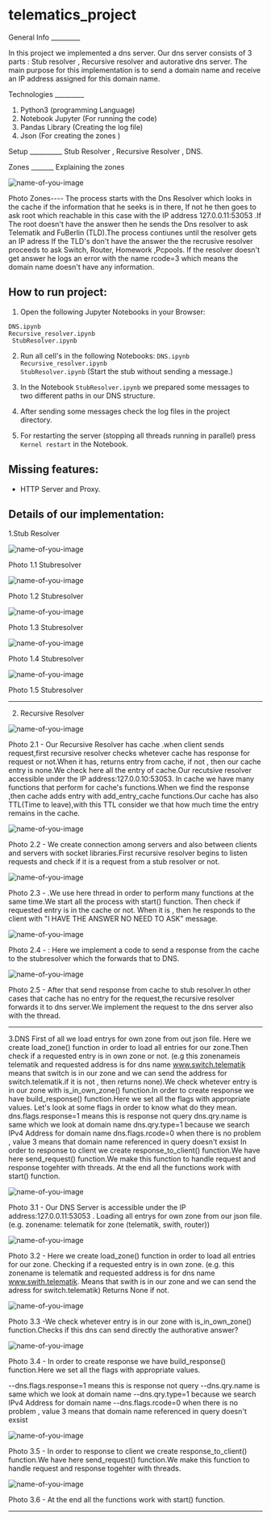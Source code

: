 # telematics_project
 
 General Info _________

In this project we implemented a dns server. Our dns server consists of 3 parts :  Stub resolver ,  Recursive resolver and autorative dns server. The main purpose for this implementation is to send a domain name and receive an IP address assigned for this domain name. 

Technologies _________

1. Python3 (programming Language) 
2. Notebook Jupyter (For running the code)
3. Pandas Library (Creating the log file)
4. Json (For creating the zones )

Setup __________ Stub Resolver , Recursive Resolver , DNS.

Zones _______ Explaining the zones

![name-of-you-image](https://github.com/Alioio/telematics_project/blob/main/Notebooks/zones_telematik.png)

Photo Zones---- 
The process starts with the Dns Resolver which looks in the cache if the information that he seeks is in there, If not he then goes to ask root which reachable in this case with the IP address 127.0.0.11:53053 .If The root doesn't have the answer then he sends the Dns resolver to ask Telematik and FuBerlin (TLD).The process contiunes until the resolver gets an IP adress  If the TLD's don't have the answer the the recrusive resolver proceeds to ask Switch, Router, Homework ,Pcpools. If the resolver doesn't get answer he logs an error with the name rcode=3 which means the domain name doesn't have any information.

## How to run project: 

1. Open the following Jupyter Notebooks in your Browser: 

`DNS.ipynb`<br>
`Recursive_resolver.ipynb`<br>
` StubResolver.ipynb`<br>

2. Run all cell's in the following Notebooks: 
`DNS.ipynb`<br>
`Recursive_resolver.ipynb`<br>
`StubResolver.ipynb` (Start the stub without sending a message.)

3. In the Notebook `StubResolver.ipynb` we prepared some messages to two different paths in our DNS structure. 

4. After sending some messages check the log files in the project directory. 

5. For restarting the server (stopping all threads running in parallel) press `Kernel restart` in the Notebook.

## Missing features:

- HTTP Server and Proxy.

## Details of our implementation:

1.Stub Resolver

![name-of-you-image](https://github.com/Alioio/telematics_project/blob/main/Notebooks/screenshots/stubresolver/1.png)
                            
Photo 1.1 Stubresolver

![name-of-you-image](https://github.com/Alioio/telematics_project/blob/main/Notebooks/screenshots/stubresolver/2.png)

Photo 1.2 Stubresolver

![name-of-you-image](https://github.com/Alioio/telematics_project/blob/main/Notebooks/screenshots/stubresolver/3.png)

Photo 1.3 Stubresolver

![name-of-you-image](https://github.com/Alioio/telematics_project/blob/main/Notebooks/screenshots/stubresolver/4start%20define.png)

Photo 1.4 Stubresolver

![name-of-you-image](https://github.com/Alioio/telematics_project/blob/main/Notebooks/screenshots/stubresolver/defining%20stub%20resolver.png)


Photo 1.5 Stubresolver

---------------------------------------------------------------------------------------------------------------------------------------------------------------------------------

2.  Recursive Resolver


![name-of-you-image](https://github.com/Alioio/telematics_project/blob/main/Notebooks/screenshots/recursiveresolver/11.PNG)

 

Photo 2.1 -  Our Recursive Resolver has cache .when client sends request,first recursive resolver checks whetever cache has response for request or not.When it has, returns entry from cache, if not , then our cache entry is none.We check here all the entry of cache.Our recutsive resolver accessible under the IP address:127.0.0.10:53053. In cache we have many functions that perform for cache's functions.When we find the response ,then cache adds entry with add_entry_cache functions.Our cache has also TTL(Time to leave),with this TTL consider we that how much time the entry remains in 
the cache.



![name-of-you-image](https://github.com/Alioio/telematics_project/blob/main/Notebooks/screenshots/recursiveresolver/12.png)


Photo 2.2 -  We create connection among servers and also between clients and servers with socket libraries.First recursive resolver begins to listen requests and check if it is a request from a stub resolver or not.

![name-of-you-image](https://github.com/Alioio/telematics_project/blob/main/Notebooks/screenshots/recursiveresolver/13.png)


Photo 2.3 -  .We use here thread in order to perform many functions at the same time.We start all the process with start() function. Then check if requested entry is in the cache or not. When it is , then he responds to the client with "I HAVE THE ANSWER NO NEED TO ASK" message.


![name-of-you-image](https://github.com/Alioio/telematics_project/blob/main/Notebooks/screenshots/recursiveresolver/14.png)


Photo 2.4 - : Here we implement a code to send a response from the cache to the stubresolver which the forwards that to DNS.

![name-of-you-image](https://github.com/Alioio/telematics_project/blob/main/Notebooks/screenshots/recursiveresolver/15%20threading.png)


Photo 2.5 -  After that send response from cache to stub resolver.In other cases that cache has no entry for the request,the  recursive resolver 
forwards it to dns server.We implement the request to the dns server also with the thread.

---------------------------------------------------------------------------------------------------------------------------------------------------------------------------------

3.DNS
First of all we load entrys for own zone from out json file.
Here we create load_zone() function in order to load all entries for our zone.Then check if a requested entry is in own zone or not.
(e.g this zonenameis telematik and requested address is for dns name www.switch.telematik means that switch is in our zone and we can send the address for switch.telematik.if it is not ,
 then returns none).We check whetever entry is in our zone with is_in_own_zone() function.In order to create response we have build_response() function.Here we set all the flags with appropriate values.
Let's look at some flags in order to know what do they mean.
dns.flags.response=1 means this is response not query
dns.qry.name is same which we look at domain name 
dns.qry.type=1 because we search IPv4 Address for domain name
dns.flags.rcode=0 when there is no problem , value 3 means that domain name referenced in query doesn't exsist
In order to response to client we create response_to_client() function.We have here send_request() function.We make this function to handle request and response togehter with threads.
At the end all the functions work with start() function.



![name-of-you-image](https://github.com/Alioio/telematics_project/blob/main/Notebooks/screenshots/DNS/21.png)


Photo 3.1 - Our DNS Server is accessible under the IP address:127.0.0.11:53053 . Loading all entrys for own zone from our json file. 
    (e.g. zonename: telematik for zone (telematik, swith, router))


![name-of-you-image](https://github.com/Alioio/telematics_project/blob/main/Notebooks/screenshots/DNS/22.png)



Photo 3.2 - Here we create load_zone() function in order to load all entries for our zone. Checking if a requested entry is in own zone. 
    (e.g. this zonename is telematik and requested address is for dns name www.swith.telematik.
    Means that swith is in our zone and we can send the adress for switch.telematik)
    Returns None if not.


![name-of-you-image](https://github.com/Alioio/telematics_project/blob/main/Notebooks/screenshots/DNS/23.png)


Photo 3.3 -We check whetever entry is in our zone with is_in_own_zone() function.Checks if this dns can send directly the authorative answer? 
 


![name-of-you-image](https://github.com/Alioio/telematics_project/blob/main/Notebooks/screenshots/DNS/24.png)


Photo 3.4 - In order to create response we have build_response() function.Here we set all the flags with appropriate values.

--dns.flags.response=1 means this is response not query
--dns.qry.name is same which we look at domain name 
--dns.qry.type=1 because we search IPv4 Address for domain name
--dns.flags.rcode=0 when there is no problem , value 3 means that domain name referenced in query doesn't exsist


![name-of-you-image](https://github.com/Alioio/telematics_project/blob/main/Notebooks/screenshots/DNS/25.png)


Photo 3.5 - In order to response to client we create response_to_client() function.We have here send_request() function.We make this function to handle request and response togehter with threads.

![name-of-you-image](https://github.com/Alioio/telematics_project/blob/main/Notebooks/screenshots/DNS/26.png)


Photo 3.6 - At the end all the functions work with start() function.

---------------------------------------------------------------------------------------------------------------------------------------------------------------------------------
